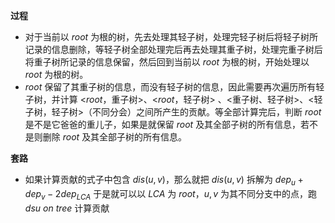 **过程**

+ 对于当前以 $root$ 为根的树，先去处理其轻子树，处理完轻子树后将轻子树所记录的信息删除，等轻子树全部处理完后再去处理其重子树，处理完重子树后将重子树所记录的信息保留，然后回到当前以 $root$ 为根的树，开始处理以 $root$ 为根的树。
+ $root$ 保留了其重子树的信息，而没有轻子树的信息，因此需要再次遍历所有轻子树，并计算 <$root$，重子树>、<$root$，轻子树> 、<重子树、轻子树>、<轻子树，轻子树>（不同分会）之间所产生的贡献。等全部计算完后，判断 $root$ 是不是它爸爸的重儿子，如果是就保留 $root$ 及其全部子树的所有信息，若不是则删除 $root$ 及其全部子树的所有信息。

**套路**

+ 如果计算贡献的式子中包含 $dis(u,v)$，那么就把 $dis(u,v)$ 拆解为 $dep_u+dep_v-2dep_{LCA}$
  于是就可以以 $LCA$ 为 $root$，$u,v$ 为其不同分支中的点，跑 $dsu~on~tree$ 计算贡献

